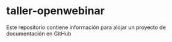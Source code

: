 # taller-openwebinar
Este repositorio contiene información para alojar un proyecto de documentación en GitHub
